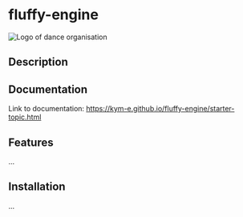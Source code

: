 # fluffy-engine

![Logo of dance organisation](/Users/kymhannah/WebstormProjects/fluffy-engine/Writerside/images/PassionFruitLogo.png "Passion Fruit Studios Logo")
## Description


## Documentation
Link to documentation: https://kym-e.github.io/fluffy-engine/starter-topic.html

## Features
...
## Installation
...